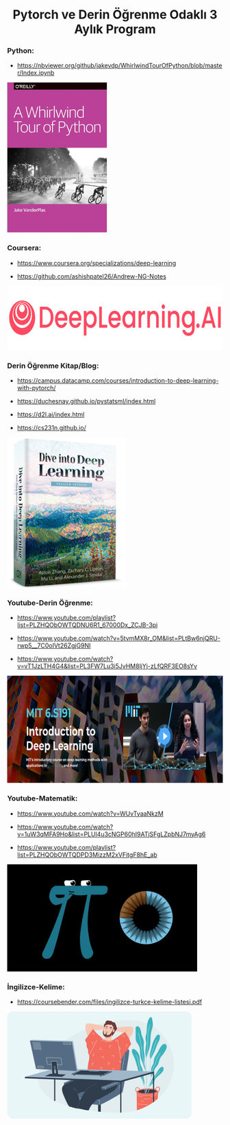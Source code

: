 <div align="center">
<h1>
  Pytorch ve Derin Öğrenme Odaklı 3 Aylık Program
</h1>

</div>

### Python:

- https://nbviewer.org/github/jakevdp/WhirlwindTourOfPython/blob/master/Index.ipynb

<img height="350" src="resources/python.jpg"/>

### Coursera:

- https://www.coursera.org/specializations/deep-learning

- https://github.com/ashishpatel26/Andrew-NG-Notes

<img height="150" src="resources/deeplearning.png"/>

### Derin Öğrenme Kitap/Blog:

- https://campus.datacamp.com/courses/introduction-to-deep-learning-with-pytorch/

- https://duchesnay.github.io/pystatsml/index.html

- https://d2l.ai/index.html

- https://cs231n.github.io/

<img height="350" src="resources/dlbook.png"/>

### Youtube-Derin Öğrenme:

- https://www.youtube.com/playlist?list=PLZHQObOWTQDNU6R1_67000Dx_ZCJB-3pi

- https://www.youtube.com/watch?v=5tvmMX8r_OM&list=PLtBw6njQRU-rwp5__7C0oIVt26ZgjG9NI

- https://www.youtube.com/watch?v=vT1JzLTH4G4&list=PL3FW7Lu3i5JvHM8ljYj-zLfQRF3EO8sYv

<img height="250" src="resources/youtube-dl.png"/>

### Youtube-Matematik:

- https://www.youtube.com/watch?v=WUvTyaaNkzM

- https://www.youtube.com/watch?v=1uW3qMFA9Ho&list=PLUl4u3cNGP60hI9ATjSFgLZpbNJ7myAg6

- https://www.youtube.com/playlist?list=PLZHQObOWTQDPD3MizzM2xVFitgF8hE_ab

<img height="250" src="resources/3Blue1Brown.jpg"/>

### İngilizce-Kelime:

- https://coursebender.com/files/ingilizce-turkce-kelime-listesi.pdf

<img height="250" src="resources/ingilizce.png"/>
